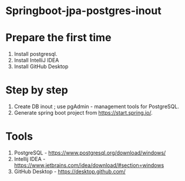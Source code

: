 # Springboot-jpa-postgres-inout



# Prepare the first time

1. Install postgresql.
2. Install IntelliJ IDEA
3. Install GitHub Desktop

# Step by step
1. Create DB inout ; use pgAdmin - management tools for PostgreSQL.
2. Generate spring boot project from https://start.spring.io/.

# Tools
1. PostgreSQL - https://www.postgresql.org/download/windows/
2. Intellij IDEA - https://www.jetbrains.com/idea/download/#section=windows
3. GitHub Desktop - https://desktop.github.com/
